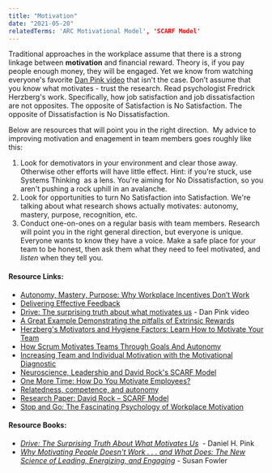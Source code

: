 ```yaml
---
title: "Motivation"
date: "2021-05-20"
relatedTerms: 'ARC Motivational Model', 'SCARF Model'
---
```


Traditional approaches in the workplace assume that there is a strong linkage between **motivation** and financial reward. Theory is, if you pay people enough money, they will be engaged. Yet we know from watching everyone's favorite [Dan Pink video](https://www.youtube.com/watch?v=u6XAPnuFjJc) that isn't the case. Don’t assume that you know what motivates - trust the research. Read psychologist Fredrick Herzberg's work. Specifically, how job satisfaction and job dissatisfaction are not opposites. The opposite of Satisfaction is No Satisfaction. The opposite of Dissatisfaction is No Dissatisfaction.

Below are resources that will point you in the right direction.  My advice to improving motivation and enagement in team members goes roughly like this:

1. Look for demotivators in your environment and clear those away. Otherwise other efforts will have little effect. Hint: if you're stuck, use Systems Thinking  as a lens. You're aiming for No Dissatisfaction, so you aren't pushing a rock uphill in an avalanche.
2. Look for opportunities to turn No Satisfaction into Satisfaction. We're talking about what research shows actually motivates: autonomy, mastery, purpose, recognition, etc.
3. Conduct one-on-ones on a regular basis with team members. Research will point you in the right general direction, but everyone is unique. Everyone wants to know they have a voice. Make a safe place for your team to be honest, then ask them what they need to feel motivated, and _listen_ when they tell you.

#### Resource Links:

- [Autonomy, Mastery, Purpose: Why Workplace Incentives Don’t Work](http://agilelifestyle.net/autonomy-mastery-purpose)
- [Delivering Effective Feedback](https://www.ayeconference.com/delivering-effective-feedback.html)
- [Drive: The surprising truth about what motivates us](https://www.youtube.com/watch?v=u6XAPnuFjJc) - Dan Pink video
- [A Great Example Demonstrating the pitfalls of Extrinsic Rewards](https://larryferlazzo.edublogs.org/2012/05/23/a-great-example-demonstrating-the-pitfalls-of-extrinsic-rewards/)
- [Herzberg's Motivators and Hygiene Factors: Learn How to Motivate Your Team](https://www.mindtools.com/pages/article/herzberg-motivators-hygiene-factors.htm)
- [How Scrum Motivates Teams Through Goals And Autonomy](https://medium.com/the-liberators/in-depth-how-scrum-motivates-teams-through-goals-and-autonomy-61c9fda17958)
- [Increasing Team and Individual Motivation with the Motivational Diagnostic](https://www.infoq.com/articles/motivational-diagnostic/)
- [Neuroscience, Leadership and David Rock's SCARF Model](https://www.edbatista.com/2010/03/scarf.html)
- [One More Time: How Do You Motivate Employees?](https://hbr.org/2003/01/one-more-time-how-do-you-motivate-employees)
- [Relatedness, competence, and autonomy](https://baatz.io/2019/relatedness-competence-autonomy/)
- [Research Paper: David Rock – SCARF Model](https://coachcampus.com/coach-portfolios/research-papers/hillik-nissani-david-rock-scarf-model/)
- [Stop and Go: The Fascinating Psychology of Workplace Motivation](https://blog.bonus.ly/psychology-of-workplace-motivation)

#### Resource Books:

- [_Drive: The Surprising Truth About What Motivates Us_](https://www.amazon.ca/Drive-Surprising-Truth-About-Motivates/dp/1594484805/&tag=notesfromatoo-20)  - Daniel H. Pink
- [_Why Motivating People Doesn't Work . . . and What Does: The New Science of Leading, Energizing, and Engaging_](https://www.amazon.ca/Motivating-People-Doesnt-Work-What/dp/1626569452/&tag=notesfromatoo-20) - Susan Fowler

